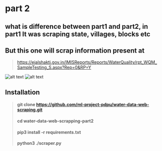 # part 2

## what is difference between part1 and part2, in part1 It was scraping state, villages, blocks etc
## But this one will scrap information present at 

> https://ejalshakti.gov.in/IMISReports/Reports/WaterQuality/rpt_WQM_SampleTesting_S.aspx?Rep=0&RP=Y

![alt text](https://github.com/ml-project-pdpu/water-data-web-scrapping-part2/blob/main/images/image0.png?raw=true)
![alt text](https://github.com/ml-project-pdpu/water-data-web-scrapping-part2/blob/main/images/image1.png?raw=true)

## Installation

> #### git clone https://github.com/ml-project-pdpu/water-data-web-scraping.git
> #### cd water-data-web-scrapping-part2
> #### pip3 install -r requirements.txt
> #### python3 ./scraper.py
